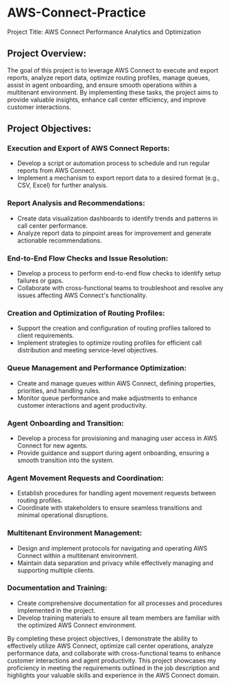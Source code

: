 # AWS-Connect-Practice

Project Title: AWS Connect Performance Analytics and Optimization

## Project Overview:
The goal of this project is to leverage AWS Connect to execute and export reports, analyze report data, optimize routing profiles, manage queues, assist in agent onboarding, and ensure smooth operations within a multitenant environment. By implementing these tasks, the project aims to provide valuable insights, enhance call center efficiency, and improve customer interactions.

## Project Objectives:

### Execution and Export of AWS Connect Reports:

* Develop a script or automation process to schedule and run regular reports from AWS Connect.
* Implement a mechanism to export report data to a desired format (e.g., CSV, Excel) for further analysis.

### Report Analysis and Recommendations:

* Create data visualization dashboards to identify trends and patterns in call center performance.
* Analyze report data to pinpoint areas for improvement and generate actionable recommendations.

### End-to-End Flow Checks and Issue Resolution:

* Develop a process to perform end-to-end flow checks to identify setup failures or gaps.
* Collaborate with cross-functional teams to troubleshoot and resolve any issues affecting AWS Connect's functionality.

### Creation and Optimization of Routing Profiles:

* Support the creation and configuration of routing profiles tailored to client requirements.
* Implement strategies to optimize routing profiles for efficient call distribution and meeting service-level objectives.

### Queue Management and Performance Optimization:

* Create and manage queues within AWS Connect, defining properties, priorities, and handling rules.
* Monitor queue performance and make adjustments to enhance customer interactions and agent productivity.

### Agent Onboarding and Transition:

* Develop a process for provisioning and managing user access in AWS Connect for new agents.
* Provide guidance and support during agent onboarding, ensuring a smooth transition into the system.

### Agent Movement Requests and Coordination:

* Establish procedures for handling agent movement requests between routing profiles.
* Coordinate with stakeholders to ensure seamless transitions and minimal operational disruptions.

### Multitenant Environment Management:

* Design and implement protocols for navigating and operating AWS Connect within a multitenant environment.
* Maintain data separation and privacy while effectively managing and supporting multiple clients.

### Documentation and Training:

* Create comprehensive documentation for all processes and procedures implemented in the project.
* Develop training materials to ensure all team members are familiar with the optimized AWS Connect environment.


By completing these project objectives, I demonstrate the ability to effectively utilize AWS Connect, optimize call center operations, analyze performance data, and collaborate with cross-functional teams to enhance customer interactions and agent productivity. This project showcases my proficiency in meeting the requirements outlined in the job description and highlights your valuable skills and experience in the AWS Connect domain.
